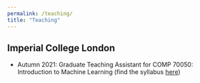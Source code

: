 ```yaml
---
permalink: /teaching/
title: "Teaching"
---
```


## Imperial College London
- Autumn 2021: Graduate Teaching Assistant for COMP 70050: Introduction to Machine Learning (find the syllabus [here](https://intro2ml.pages.doc.ic.ac.uk/autumn2021/))
